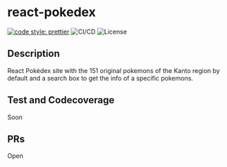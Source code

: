 # react-pokedex

[![code style: prettier](https://img.shields.io/badge/code_style-prettier-ff69b4.svg)](https://github.com/prettier/prettier)
![CI/CD](https://github.com/alxsmora1/react-pokedex/actions/workflows/react-pokedex.yml/badge.svg)
![License](https://img.shields.io/github/license/alxsmora1/react-pokedex)

## Description
React Pokédex site with the 151 original pokemons of the Kanto region by default and
a search box to get the info of a specific pokemons.

## Test and Codecoverage
Soon

## PRs
Open
